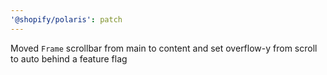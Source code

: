 ```yaml
---
'@shopify/polaris': patch
---
```


Moved `Frame` scrollbar from main to content and set overflow-y from scroll to auto behind a feature flag
